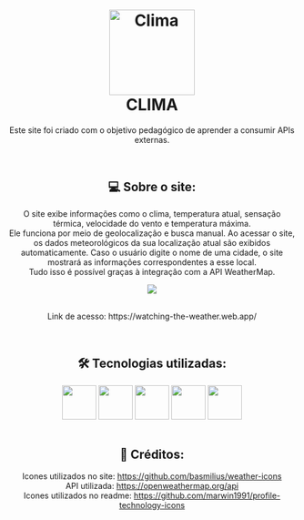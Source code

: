 <div align="center">
  
# <img width="150px" src="https://basmilius.github.io/weather-icons/production/fill/all/partly-cloudy-day-drizzle.svg" alt="Clima" /> <br> CLIMA


<p align="center"> Este site foi criado com o objetivo pedagógico de aprender a consumir APIs externas.</p>
<br>
  
  ## 💻 Sobre o site:
  <p>O site exibe informações como o clima, temperatura atual, sensação térmica, velocidade do vento e temperatura máxima. <br> Ele funciona por meio de geolocalização e busca manual. Ao acessar o site, os dados meteorológicos da sua localização atual são exibidos automaticamente. Caso o usuário digite o nome de uma cidade, o site mostrará as informações correspondentes a esse local. <br> Tudo isso é possível graças à integração com a API WeatherMap.</p>
  </p>
  <img src="https://github.com/user-attachments/assets/122305e9-237c-469c-99df-93e640a0bda8">
  <br><br>
  <p align="center">Link de acesso: https://watching-the-weather.web.app/</p>
  
  <br>

## 🛠️ Tecnologias utilizadas: 
<div align="center">
  <img src="https://raw.githubusercontent.com/marwin1991/profile-technology-icons/refs/heads/main/icons/html.png" width="60px">
  <img src="https://raw.githubusercontent.com/marwin1991/profile-technology-icons/refs/heads/main/icons/css.png" width="60px">
  <img src="https://raw.githubusercontent.com/marwin1991/profile-technology-icons/refs/heads/main/icons/tailwind_css.png" width="60px">
  <img src="https://raw.githubusercontent.com/marwin1991/profile-technology-icons/refs/heads/main/icons/javascript.png" width="60px">
  <img src="https://raw.githubusercontent.com/marwin1991/profile-technology-icons/refs/heads/main/icons/firebase.png" width="60px">
</div>
<br>

## 📃 Créditos:
Icones utilizados no site: https://github.com/basmilius/weather-icons
<br>
API utilizada: https://openweathermap.org/api
<br>
Icones utilizados no readme: https://github.com/marwin1991/profile-technology-icons

</div>
